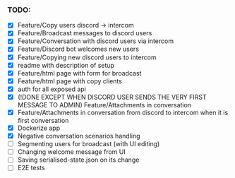 ### TODO:

- [x] Feature/Copy users discord -> intercom
- [x] Feature/Broadcast messages to discord users
- [x] Feature/Conversation with discord users via intercom
- [x] Feature/Discord bot welcomes new users
- [x] Feature/Copying new discord users to intercom
- [x] readme with description of setup
- [x] Feature/html page with form for broadcast
- [x] Feature/html page with copy clients
- [x] auth for all exposed api
- [x] (!DONE EXCEPT WHEN DISCORD USER SENDS THE VERY FIRST MESSAGE TO ADMIN) Feature/Attachments in conversation
- [x] Feature/Attachments in conversation from discord to intercom when it is first conversation
- [x] Dockerize app
- [x] Negative conversation scenarios handling 
- [ ] Segmenting users for broadcast (with UI editing)
- [ ] Changing welcome message from UI
- [ ] Saving serialised-state.json on its change
- [ ] E2E tests
